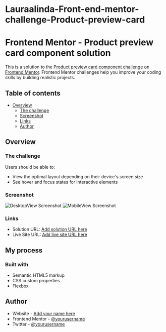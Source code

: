 # Lauraalinda-Front-end-mentor-challenge-Product-preview-card
# Frontend Mentor - Product preview card component solution

This is a solution to the [Product preview card component challenge on Frontend Mentor](https://www.frontendmentor.io/challenges/product-preview-card-component-GO7UmttRfa). Frontend Mentor challenges help you improve your coding skills by building realistic projects. 

## Table of contents

- [Overview](#overview)
  - [The challenge](#the-challenge)
  - [Screenshot](#screenshot)
  - [Links](#links)
  - [Author](#author)

## Overview

### The challenge

Users should be able to:

- View the optimal layout depending on their device's screen size
- See hover and focus states for interactive elements

### Screenshot

![DesktopView Screenshot](../assets/images/website.png)
![MobileView Screenshot](../assets/images/mobile.png)

### Links

- Solution URL: [Add solution URL here](https://github.com/Lauraalinda/Lauraalinda-Front-end-mentor-challenge-Product-preview-card)
- Live Site URL: [Add live site URL here](https://precious-lokum-a99554.netlify.app)

## My process

### Built with

- Semantic HTML5 markup
- CSS custom properties
- Flexbox

## Author

- Website - [Add your name here](https://precious-lokum-a99554.netlify.app)
- Frontend Mentor - [@yourusername](https://www.frontendmentor.io/profile/LauraAlinda)
- Twitter - [@yourusername](https://www.twitter.com/LauraAlinda)



